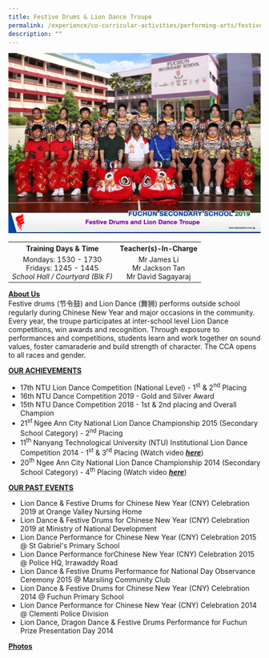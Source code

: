 ```yaml
---
title: Festive Drums & Lion Dance Troupe
permalink: /experience/co-curricular-activities/performing-arts/festive-drums-n-lion-dance-troupe
description: ""
---
```

<img src="/images/lion1.jpg">
<table>
<tbody>
<tr>
<th style="text-align: center;">Training Days &amp; Time</th>
<th style="text-align: center;">Teacher(s)-In-Charge</th>
</tr>
<tr>
<td style="text-align: center;">
<div>Mondays: 1530 - 1730</div>
<div>Fridays: 1245 - 1445</div>
<div><em>School Hall / Courtyard (Blk F)</em></div>
</td>
<td style="text-align: center;">
<div>Mr James Li</div>
<div>Mr Jackson Tan</div>
<div>Mr David Sagayaraj</div>
</td>
</tr>
</tbody>
</table>
<p><strong><u>About Us<br /></u></strong>Festive drums (节令鼓) and Lion Dance (舞狮) performs outside school regularly during Chinese New Year and major occasions in the community. Every year, the troupe participates at inter-school level Lion Dance competitions, win awards and recognition. Through exposure to performances and competitions, students learn and work together on sound values, foster camaraderie and build strength of character. The CCA opens to all races and gender.</p>
<p><strong><u>OUR ACHIEVEMENTS</u></strong></p>
<ul>
<li>17th NTU Lion Dance Competition (National Level) - 1<sup>st</sup>&nbsp;&amp; 2<sup>nd</sup>&nbsp;Placing</li>
<li>16th NTU Dance Competition 2019 - Gold and Silver Award</li>
<li>15th NTU Dance Competition 2018 - 1st &amp; 2nd placing and Overall Champion</li>
<li>21<sup>st&nbsp;</sup>Ngee Ann City National Lion Dance Championship 2015&nbsp;(Secondary School Category)&nbsp;- 2<sup>nd</sup>&nbsp;Placing</li>
<li>11<sup>th</sup>&nbsp;Nanyang Technological University (NTU) Institutional Lion Dance Competition 2014 - 1<sup>st</sup>&nbsp;&amp; 3<sup>rd</sup>&nbsp;Placing (Watch video&nbsp;<a href="http://www.long-shi.com/videos/?code=2015-016#video" target="_blank" rel="noopener"><em><strong>here</strong></em></a>)</li>
<li>20<sup>th</sup>&nbsp;Ngee Ann City National Lion Dance Championship 2014&nbsp;(Secondary School Category)&nbsp;- 4<sup>th</sup>&nbsp;Placing (Watch video&nbsp;<a href="http://www.long-shi.com/videos/?code=2014-056#video" target=""><em><strong>here</strong></em></a>)</li>
</ul>
<p><strong><u>OUR PAST EVENTS</u></strong></p>
<ul>
<li>Lion Dance &amp; Festive Drums for Chinese New Year (CNY) Celebration 2019 at Orange Valley Nursing Home</li>
<li>Lion Dance &amp; Festive Drums for Chinese New Year (CNY) Celebration 2019 at Ministry of National Development</li>
<li>Lion Dance Performance for&nbsp;Chinese New Year (CNY) Celebration 2015 @ St Gabriel's Primary School</li>
<li>Lion Dance Performance forChinese New Year (CNY) Celebration 2015 @ Police HQ, Irrawaddy Road</li>
<li>Lion Dance &amp; Festive Drums Performance for National Day Observance Ceremony 2015 @ Marsiling Community Club</li>
<li>Lion Dance &amp; Festive Drums for Chinese New Year (CNY) Celebration 2014 @ Fuchun Primary School</li>
<li>Lion Dance Performance for Chinese New Year (CNY) Celebration 2014 @ Clementi Police Division</li>
<li>Lion Dance, Dragon Dance &amp; Festive Drums Performance for Fuchun Prize Presentation Day 2014</li>
</ul>
<p><strong><u>Photos</u></strong></p>